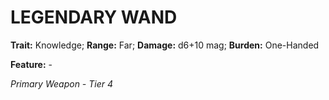# LEGENDARY WAND

**Trait:** Knowledge; **Range:** Far; **Damage:** d6+10 mag; **Burden:** One-Handed

**Feature:** -

*Primary Weapon - Tier 4*
